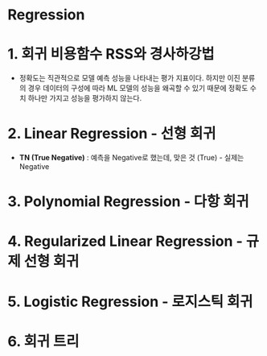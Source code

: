 # Regression


# 1. 회귀 비용함수 RSS와 경사하강법  


* 정확도는 직관적으로 모델 예측 성능을 나타내는 평가 지표이다. 하지만 이진 분류의 경우 데이터의 구성에 따라 ML 모델의 성능을 왜곡할 수 있기 때문에 정확도 수치 하나만 가지고 성능을 평가하지 않는다.  



# 2. Linear Regression - 선형 회귀  

* **TN (True Negative)** : 예측을 Negative로 했는데, 맞은 것 (True) - 실제는 Negative  


# 3. Polynomial Regression - 다항 회귀  


# 4. Regularized Linear Regression - 규제 선형 회귀  


# 5. Logistic Regression - 로지스틱 회귀


# 6. 회귀 트리
